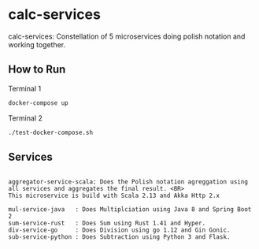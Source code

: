 # calc-services

calc-services: Constellation of 5 microservices doing polish notation and working together. 

## How to Run

Terminal 1
```bash
docker-compose up
```
Terminal 2
```bash
./test-docker-compose.sh
```

## Services
```

aggregator-service-scala: Does the Polish notation agreggation using all services and aggregates the final result. <BR>
This microservice is build with Scala 2.13 and Akka Http 2.x 

mul-service-java   : Does Multiplciation using Java 8 and Spring Boot 2
sum-service-rust   : Does Sum using Rust 1.41 and Hyper.
div-service-go     : Does Division using go 1.12 and Gin Gonic.
sub-service-python : Does Subtraction using Python 3 and Flask.
```
